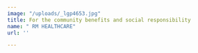 ```yaml
---
image: "/uploads/_lgp4653.jpg"
title: For the community benefits and social responsibility
name: " RM HEALTHCARE"
url: ''

---
```

